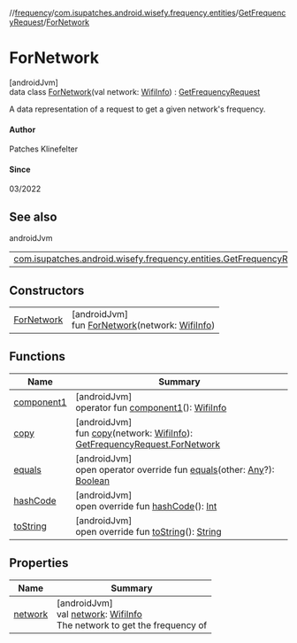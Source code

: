 //[frequency](../../../../index.md)/[com.isupatches.android.wisefy.frequency.entities](../../index.md)/[GetFrequencyRequest](../index.md)/[ForNetwork](index.md)

# ForNetwork

[androidJvm]\
data class [ForNetwork](index.md)(val network: [WifiInfo](https://developer.android.com/reference/kotlin/android/net/wifi/WifiInfo.html)) : [GetFrequencyRequest](../index.md)

A data representation of a request to get a given network's frequency.

#### Author

Patches Klinefelter

#### Since

03/2022

## See also

androidJvm

| | |
|---|---|
| [com.isupatches.android.wisefy.frequency.entities.GetFrequencyRequest](../index.md) |  |

## Constructors

| | |
|---|---|
| [ForNetwork](-for-network.md) | [androidJvm]<br>fun [ForNetwork](-for-network.md)(network: [WifiInfo](https://developer.android.com/reference/kotlin/android/net/wifi/WifiInfo.html)) |

## Functions

| Name | Summary |
|---|---|
| [component1](component1.md) | [androidJvm]<br>operator fun [component1](component1.md)(): [WifiInfo](https://developer.android.com/reference/kotlin/android/net/wifi/WifiInfo.html) |
| [copy](copy.md) | [androidJvm]<br>fun [copy](copy.md)(network: [WifiInfo](https://developer.android.com/reference/kotlin/android/net/wifi/WifiInfo.html)): [GetFrequencyRequest.ForNetwork](index.md) |
| [equals](../../-is-network5g-hz-result/-false/index.md#585090901%2FFunctions%2F-831600846) | [androidJvm]<br>open operator override fun [equals](../../-is-network5g-hz-result/-false/index.md#585090901%2FFunctions%2F-831600846)(other: [Any](https://kotlinlang.org/api/latest/jvm/stdlib/kotlin/-any/index.html)?): [Boolean](https://kotlinlang.org/api/latest/jvm/stdlib/kotlin/-boolean/index.html) |
| [hashCode](../../-is-network5g-hz-result/-false/index.md#1794629105%2FFunctions%2F-831600846) | [androidJvm]<br>open override fun [hashCode](../../-is-network5g-hz-result/-false/index.md#1794629105%2FFunctions%2F-831600846)(): [Int](https://kotlinlang.org/api/latest/jvm/stdlib/kotlin/-int/index.html) |
| [toString](../../-is-network5g-hz-result/-false/index.md#1616463040%2FFunctions%2F-831600846) | [androidJvm]<br>open override fun [toString](../../-is-network5g-hz-result/-false/index.md#1616463040%2FFunctions%2F-831600846)(): [String](https://kotlinlang.org/api/latest/jvm/stdlib/kotlin/-string/index.html) |

## Properties

| Name | Summary |
|---|---|
| [network](network.md) | [androidJvm]<br>val [network](network.md): [WifiInfo](https://developer.android.com/reference/kotlin/android/net/wifi/WifiInfo.html)<br>The network to get the frequency of |
